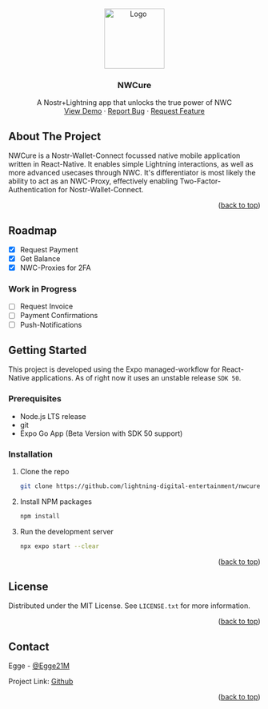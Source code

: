 <a name="readme-top"></a>

<!-- PROJECT LOGO -->
<br />
<div align="center">
  <a href="https://github.com/lightning-digital-entertainment/nwcure">
    <img src="https://image.nostr.build/ddeb19b039b4ab5937182027bfb66bc480303af67b8f82ee50a4b145078c5f5d.png" alt="Logo" width="120" height="120">
  </a>

<h3 align="center">NWCure</h3>

  <p align="center">
    A Nostr+Lightning app that unlocks the true power of NWC 
    <br />
    <a href="https://github.com/lightning-digital-entertainment/nwcure">View Demo</a>
    ·
    <a href="https://github.com/lightning-digital-entertainment/nwcure/issues">Report Bug</a>
    ·
    <a href="https://github.com/lightning-digital-entertainment/nwcure/issues">Request Feature</a>
  </p>
</div>

<!-- ABOUT THE PROJECT -->

## About The Project

NWCure is a Nostr-Wallet-Connect focussed native mobile application written in React-Native.
It enables simple Lightning interactions, as well as more advanced usecases through NWC.
It's differentiator is most likely the ability to act as an NWC-Proxy,
effectively enabling Two-Factor-Authentication for Nostr-Wallet-Connect.

<p align="right">(<a href="#readme-top">back to top</a>)</p>

## Roadmap

- [x] Request Payment
- [x] Get Balance
- [x] NWC-Proxies for 2FA

### Work in Progress

- [ ] Request Invoice
- [ ] Payment Confirmations
- [ ] Push-Notifications

<!-- GETTING STARTED -->

## Getting Started

This project is developed using the Expo managed-workflow for React-Native applications. As of right now it uses an unstable release `SDK 50`.

### Prerequisites

- Node.js LTS release
- git
- Expo Go App (Beta Version with SDK 50 support)

### Installation

1. Clone the repo
   ```sh
   git clone https://github.com/lightning-digital-entertainment/nwcure.git
   ```
2. Install NPM packages
   ```sh
   npm install
   ```
3. Run the development server
   ```sh
   npx expo start --clear
   ```

<p align="right">(<a href="#readme-top">back to top</a>)</p>

## License

Distributed under the MIT License. See `LICENSE.txt` for more information.

<p align="right">(<a href="#readme-top">back to top</a>)</p>

<!-- CONTACT -->

## Contact

Egge - [@Egge21M](https://twitter.com/Egge21M)

Project Link: [Github](https://github.com/lightning-digital-entertainment/nwcure)

<p align="right">(<a href="#readme-top">back to top</a>)</p>
